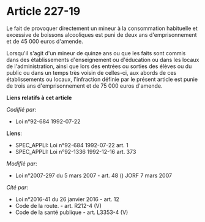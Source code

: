 # Article 227-19

Le fait de provoquer directement un mineur à la consommation habituelle et excessive de boissons alcooliques est puni de deux
ans d'emprisonnement et de 45 000 euros d'amende.

Lorsqu'il s'agit d'un mineur de quinze ans ou que les faits sont commis dans des établissements d'enseignement ou d'éducation
ou dans les locaux de l'administration, ainsi que lors des entrées ou sorties des élèves ou du public ou dans un temps très
voisin de celles-ci, aux abords de ces établissements ou locaux, l'infraction définie par le présent article est punie de
trois ans d'emprisonnement et de 75 000 euros d'amende.

**Liens relatifs à cet article**

_Codifié par_:

  - Loi n°92-684 1992-07-22

**Liens**:

  - SPEC_APPLI: Loi n°92-684 1992-07-22 art. 1
  - SPEC_APPLI: Loi n°92-1336 1992-12-16 art. 373

_Modifié par_:

  - Loi n°2007-297 du 5 mars 2007 - art. 48 () JORF 7 mars 2007

_Cité par_:

  - Loi n°2016-41 du 26 janvier 2016 - art. 12
  - Code de la route. - art. R212-4 (V)
  - Code de la santé publique - art. L3353-4 (V)
